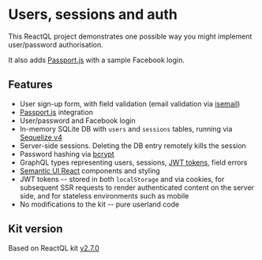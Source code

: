 # Users, sessions and auth

This ReactQL project demonstrates one possible way you might implement user/password authorisation.

It also adds [Passport.js](http://passportjs.org/) with a sample Facebook login.

## Features

* User sign-up form, with field validation (email validation via [isemail](https://www.npmjs.com/package/isemail))
* [Passport.js](http://passportjs.org/) integration
* User/password and Facebook login
* In-memory SQLite DB with `users` and `sessions` tables, running via [Sequelize v4](http://docs.sequelizejs.com/)
* Server-side sessions. Deleting the DB entry remotely kills the session
* Password hashing via [bcrypt](https://www.npmjs.com/package/bcrypt)
* GraphQL types representing users, sessions, [JWT tokens](https://www.npmjs.com/package/jsonwebtoken), field errors
* [Semantic UI React](https://react.semantic-ui.com) components and styling
* JWT tokens -- stored in both `localStorage` and via cookies, for subsequent SSR requests to render authenticated content on the server side, and for stateless environments such as mobile
* No modifications to the kit -- pure userland code

## Kit version

Based on ReactQL kit [v2.7.0](https://github.com/reactql/kit/releases/tag/2.7.0)
